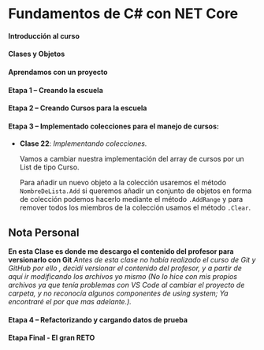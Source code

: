 
# Fundamentos de **C#** con NET Core

#### Introducción al curso

#### Clases y Objetos

#### Aprendamos con un proyecto

#### Etapa 1 – Creando la escuela

#### Etapa 2 – Creando Cursos para la escuela

#### Etapa 3 – Implementado colecciones para el manejo de cursos:


-  **Clase 22**: *Implementando colecciones.*

	Vamos a cambiar nuestra implementación del array de cursos por un List de tipo Curso. 
	
	Para añadir un nuevo objeto a la colección usaremos el método `NombreDeLista.Add` si queremos añadir un conjunto de objetos en forma de colección podemos hacerlo mediante el método `.AddRange` y para remover todos los miembros de la colección usamos el método `.Clear`.
	
**Nota Personal**
--
**En esta Clase es donde me descargo el contenido del profesor para versionarlo con Git** *Antes de esta clase no había realizado el curso de Git y GitHub por ello , decidí versionar el contenido del profesor, y a partir de aquí ir modificando los archivos yo mismo (No lo hice con mis propios archivos ya que tenía problemas con VS Code al cambiar el proyecto de carpeta, y no reconocía algunos componentes de using system; Ya encontraré el por que mas adelante.).*
  
#### Etapa 4 – Refactorizando y cargando datos de prueba
  
#### Etapa Final - El gran RETO
